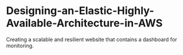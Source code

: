 # Designing-an-Elastic-Highly-Available-Architecture-in-AWS
Creating a scalable and resilient website that contains a dashboard for monitoring. 
